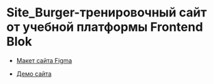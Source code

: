 # Site_Burger-тренировочный сайт от учебной платформы Frontend Blok

* [Макет сайта Figma](https://www.figma.com/file/hyRXiRg8tjrHpYZQHYZ466/Burgers-Menu-Responsive-(Copy)?type=design&node-id=702%3A206&mode=dev)

* [Демо сайта](https://bestdmitriy.github.io/Site_Burger/menu.html)

